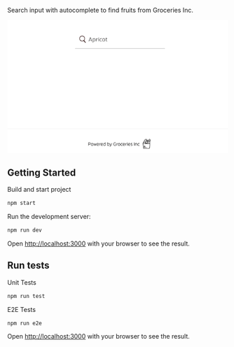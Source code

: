 Search input with autocomplete to find fruits from Groceries Inc.

![Example CLI running](/XQgScitGpI.gif)
  
## Getting Started

Build and start project

```bash
npm start
```

Run the development server:

```bash
npm run dev
```

Open [http://localhost:3000](http://localhost:3000) with your browser to see the result.

## Run tests

Unit Tests

```bash
npm run test
```

E2E Tests

```bash
npm run e2e
```

Open [http://localhost:3000](http://localhost:3000) with your browser to see the result.
